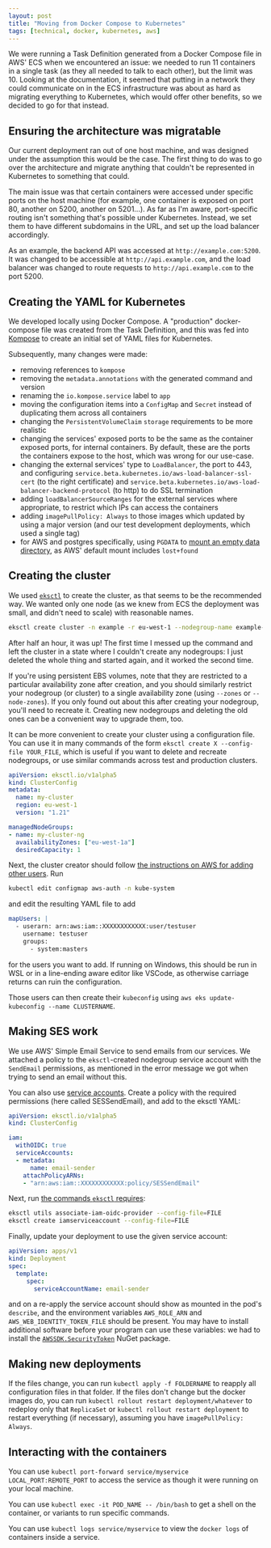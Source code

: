 ```yaml
---
layout: post
title: "Moving from Docker Compose to Kubernetes"
tags: [technical, docker, kubernetes, aws]
---
```


We were running a Task Definition generated from a Docker Compose file in AWS' ECS when we encountered an issue: we needed to run 11 containers in a single task (as they all needed to talk to each other), but the limit was 10. Looking at the documentation, it seemed that putting in a network they could communicate on in the ECS infrastructure was about as hard as migrating everything to Kubernetes, which would offer other benefits, so we decided to go for that instead.

## Ensuring the architecture was migratable

Our current deployment ran out of one host machine, and was designed under the assumption this would be the case. The first thing to do was to go over the architecture and migrate anything that couldn't be represented in Kubernetes to something that could.

The main issue was that certain containers were accessed under specific ports on the host machine (for example, one container is exposed on port 80, another on 5200, another on 5201...). As far as I'm aware, port-specific routing isn't something that's possible under Kubernetes. Instead, we set them to have different subdomains in the URL, and set up the load balancer accordingly.

As an example, the backend API was accessed at `http://example.com:5200`. It was changed to be accessible at `http://api.example.com`, and the load balancer was changed to route requests to `http://api.example.com` to the port 5200.

## Creating the YAML for Kubernetes

We developed locally using Docker Compose. A "production" docker-compose file was created from the Task Definition, and this was fed into [Kompose](https://kompose.io/) to create an initial set of YAML files for Kubernetes.

Subsequently, many changes were made:
* removing references to `kompose`
 * removing the `metadata.annotations` with the generated command and version
 * renaming the `io.kompose.service` label to `app`
* moving the configuration items into a `ConfigMap` and `Secret` instead of duplicating them across all containers
* changing the `PersistentVolumeClaim` `storage` requirements to be more realistic
* changing the services' exposed ports to be the same as the container exposed ports, for internal containers. By default, these are the ports the containers expose to the host, which was wrong for our use-case.
* changing the external services' type to `LoadBalancer`, the port to 443, and configuring `service.beta.kubernetes.io/aws-load-balancer-ssl-cert` (to the right certificate) and `service.beta.kubernetes.io/aws-load-balancer-backend-protocol` (to http) to do SSL termination
* adding `loadBalancerSourceRanges` for the external services where appropriate, to restrict which IPs can access the containers
* adding `imagePullPolicy: Always` to those images which updated by using a major version (and our test development deployments, which used a single tag)
* for AWS and postgres specifically, using `PGDATA` to [mount an empty data directory](https://github.com/docker-library/postgres/issues/263#issuecomment-460998040), as AWS' default mount includes `lost+found`

## Creating the cluster

We used [`eksctl`](https://eksctl.io/) to create the cluster, as that seems to be the recommended way. We wanted only one node (as we knew from ECS the deployment was small, and didn't need to scale) with reasonable names.

```bash
eksctl create cluster -n example -r eu-west-1 --nodegroup-name example-nodegroup -N 1
```

After half an hour, it was up! The first time I messed up the command and left the cluster in a state where I couldn't create any nodegroups: I just deleted the whole thing and started again, and it worked the second time.

If you're using persistent EBS volumes, note that they are restricted to a particular availability zone after creation, and you should similarly restrict your nodegroup (or cluster) to a single availability zone (using `--zones` or `--node-zones`). If you only found out about this after creating your nodegroup, you'll need to recreate it. Creating new nodegroups and deleting the old ones can be a convenient way to upgrade them, too.

It can be more convenient to create your cluster using a configuration file. You can use it in many commands of the form `eksctl create X --config-file YOUR_FILE`, which is useful if you want to delete and recreate nodegroups, or use similar commands across test and production clusters.
```yaml
apiVersion: eksctl.io/v1alpha5
kind: ClusterConfig
metadata:
  name: my-cluster
  region: eu-west-1
  version: "1.21"

managedNodeGroups:
- name: my-cluster-ng
  availabilityZones: ["eu-west-1a"]
  desiredCapacity: 1
```

Next, the cluster creator should follow [the instructions on AWS for adding other users](https://aws.amazon.com/premiumsupport/knowledge-center/eks-api-server-unauthorized-error/). Run

```bash
kubectl edit configmap aws-auth -n kube-system
```

and edit the resulting YAML file to add

```yaml
mapUsers: |
  - userarn: arn:aws:iam::XXXXXXXXXXXX:user/testuser
    username: testuser
    groups:
      - system:masters
```

for the users you want to add. If running on Windows, this should be run in WSL or in a line-ending aware editor like VSCode, as otherwise carriage returns can ruin the configuration.

Those users can then create their `kubeconfig` using `aws eks update-kubeconfig --name CLUSTERNAME`.

## Making SES work

We use AWS' Simple Email Service to send emails from our services. We attached a policy to the `eksctl`-created nodegroup service account with the `SendEmail` permissions, as mentioned in the error message we got when trying to send an email without this.

You can also use [service accounts](https://kubernetes.io/docs/tasks/configure-pod-container/configure-service-account/). Create a policy with the required permissions (here called SESSendEmail), and add to the eksctl YAML:

```yaml
apiVersion: eksctl.io/v1alpha5
kind: ClusterConfig

iam:
  withOIDC: true
  serviceAccounts:
  - metadata:
      name: email-sender
    attachPolicyARNs:
    - "arn:aws:iam::XXXXXXXXXXXX:policy/SESSendEmail"
```

Next, run [the commands `eksctl` requires](https://eksctl.io/usage/iamserviceaccounts/#usage-with-config-files):

```bash
eksctl utils associate-iam-oidc-provider --config-file=FILE
eksctl create iamserviceaccount --config-file=FILE
```

Finally, update your deployment to use the given service account:
```yaml
apiVersion: apps/v1
kind: Deployment
spec:
  template:
     spec:
       serviceAccountName: email-sender
```

and on a re-apply the service account should show as mounted in the pod's `describe`, and the environment variables `AWS_ROLE_ARN` and `AWS_WEB_IDENTITY_TOKEN_FILE` should be present. You may have to install additional software before your program can use these variables: we had to install the [`AWSSDK.SecurityToken`](https://www.nuget.org/packages/AWSSDK.SecurityToken/) NuGet package.

## Making new deployments

If the files change, you can run `kubectl apply -f FOLDERNAME` to reapply all configuration files in that folder. If the files don't change but the docker images do, you can run `kubectl rollout restart deployment/whatever` to redeploy only that `ReplicaSet` or `kubectl rollout restart deployment` to restart everything (if necessary), assuming you have `imagePullPolicy: Always`.

## Interacting with the containers

You can use `kubectl port-forward service/myservice LOCAL_PORT:REMOTE_PORT` to access the service as though it were running on your local machine.

You can use `kubectl exec -it POD_NAME -- /bin/bash` to get a shell on the container, or variants to run specific commands.

You can use `kubectl logs service/myservice` to view the `docker logs` of containers inside a service.
